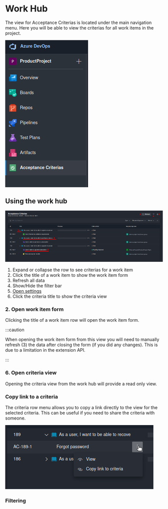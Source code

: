 # Work Hub

The view for Acceptance Criterias is located under the main navigation menu. Here you will be able to view the criterias for all work items in the project.

![](/img/acceptance-criterias/nav-menu.png)

## Using the work hub

![](/img/acceptance-criterias/work-hub.png)

1. Expand or collapse the row to see criterias for a work item
2. Click the title of a work item to show the work item form
3. Refresh all data
4. Show/Hide the filter bar
5. [Open settings](./settings/index.md)
6. Click the criteria title to show the criteria view

### 2. Open work item form

Clicking the title of a work item row will open the work item form.

:::caution

When opening the work item form from this view you will need to manually refresh (3) the data after closing the form (if you did any changes).
This is due to a limitation in the extension API.

:::

### 6. Open criteria view

Opening the criteria view from the work hub will provide a read only view.

### Copy link to a criteria

The criteria row menu allows you to copy a link directly to the view for the selected criteria. This can be useful if you need to share the criteria with someone.

![](/img/acceptance-criterias/copy-criteria-link.png)

### Filtering
